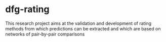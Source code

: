 # dfg-rating
This research project aims at the validation and development of rating methods from which predictions can be extracted and which are based on networks of pair-by-pair comparisons
